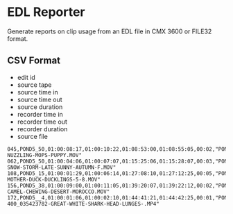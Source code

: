 # EDL Reporter

Generate reports on clip usage from an EDL file in CMX 3600 or FILE32 format.

## CSV Format

* edit id
* source tape
* source time in
* source time out
* source duration
* recorder time in
* recorder time out
* recorder duration
* source file

```
045,POND5_50,01:00:08:17,01:00:10:22,01:08:53:00,01:08:55:05,00:02,"POND5_50_040274626-NUZZLING-MOPS-PUPPY.MOV"
062,POND5_50,01:00:04:06,01:00:07:07,01:15:25:06,01:15:28:07,00:03,"POND5_50_012422704-SNOW-STORM-LATE-SUNNY-AUTUMN-F.MOV"
108,POND5_15,01:00:01:29,01:00:06:14,01:27:08:10,01:27:12:25,00:05,"POND5_15_000508682-MOTHER-DUCK-DUCKLINGS-5-8.MOV"
156,POND5_38,01:00:09:00,01:00:11:05,01:39:20:07,01:39:22:12,00:02,"POND5_38_038037376-CAMEL-CHEWING-DESERT-MOROCCO.MOV"
172,POND5__4,01:00:01:06,01:00:02:10,01:44:41:21,01:44:42:25,00:01,"POND5_ 400_035423782-GREAT-WHITE-SHARK-HEAD-LUNGES-.MP4"
```